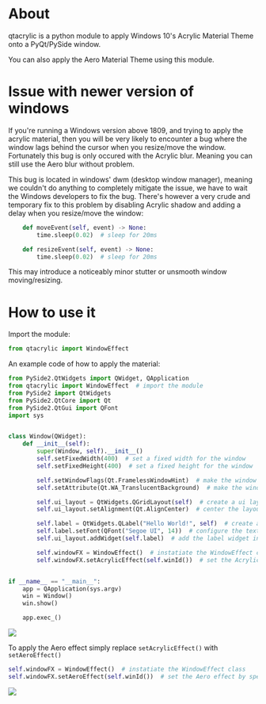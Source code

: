 # About
qtacrylic is a python module to apply Windows 10's Acrylic Material Theme onto a PyQt/PySide window.

You can also apply the Aero Material Theme using this module.

# Issue with newer version of windows

If you're running a Windows version above 1809, and trying to apply the acrylic material, then you will be very likely
to encounter a bug where the window lags behind the cursor when you resize/move the window. Fortunately this bug is only occured
with the Acrylic blur. Meaning you can still use the Aero blur without problem. 

This bug is located in windows' dwm (desktop window manager), meaning we couldn't do anything to completely mitigate the issue, 
we have to wait the Windows developers to fix the bug.
There's however a very crude and temporary fix to this problem by disabling Acrylic shadow and adding a delay when you resize/move the window:

```python
    def moveEvent(self, event) -> None:
        time.sleep(0.02)  # sleep for 20ms

    def resizeEvent(self, event) -> None:
        time.sleep(0.02)  # sleep for 20ms
```

This may introduce a noticeably minor stutter or unsmooth window moving/resizing.

# How to use it

Import the module:
```python
from qtacrylic import WindowEffect
```

An example code of how to apply the material:

```python
from PySide2.QtWidgets import QWidget, QApplication
from qtacrylic import WindowEffect  # import the module
from PySide2 import QtWidgets
from PySide2.QtCore import Qt
from PySide2.QtGui import QFont
import sys


class Window(QWidget):
    def __init__(self):
        super(Window, self).__init__()
        self.setFixedWidth(400)  # set a fixed width for the window
        self.setFixedHeight(400)  # set a fixed height for the window

        self.setWindowFlags(Qt.FramelessWindowHint)  # make the window frameless
        self.setAttribute(Qt.WA_TranslucentBackground)  # make the window translucent

        self.ui_layout = QtWidgets.QGridLayout(self)  # create a ui layout
        self.ui_layout.setAlignment(Qt.AlignCenter)  # center the layout

        self.label = QtWidgets.QLabel("Hello World!", self)  # create a label to display a text
        self.label.setFont(QFont("Segoe UI", 14))  # configure the text size and font
        self.ui_layout.addWidget(self.label)  # add the label widget into the layout

        self.windowFX = WindowEffect()  # instatiate the WindowEffect class
        self.windowFX.setAcrylicEffect(self.winId())  # set the Acrylic effect by specifying the window id


if __name__ == "__main__":
    app = QApplication(sys.argv)
    win = Window()
    win.show()

    app.exec_()
```

![](https://i.ibb.co/GVcWbS5/acrylic.png)

To apply the Aero effect simply replace `setAcrylicEffect()` with `setAeroEffect()`
```python
self.windowFX = WindowEffect()  # instatiate the WindowEffect class
self.windowFX.setAeroEffect(self.winId())  # set the Aero effect by specifying the window id
```
![](https://i.ibb.co/YbStDkQ/aero.png)
